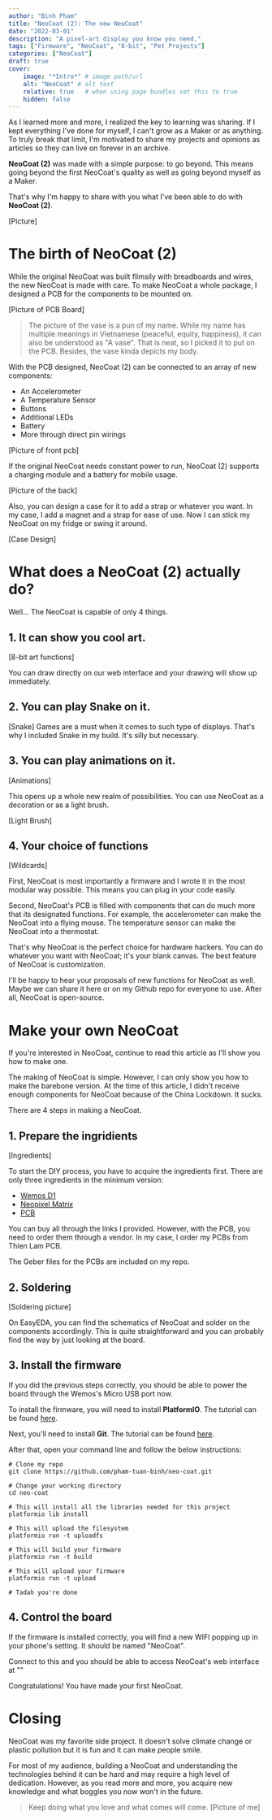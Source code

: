 ```yaml
---
author: "Binh Pham"
title: "NeoCoat (2): The new NeoCoat"
date: "2022-03-01"
description: "A pixel-art display you know you need."
tags: ["Firmware", "NeoCoat", "8-bit", "Pet Projects"]
categories: ["NeoCoat"]
draft: true
cover:
    image: "*Intro*" # image path/url
    alt: "NeoCoat" # alt text
    relative: true   # when using page bundles set this to true
    hidden: false
---
```

As I learned more and more, I realized the key to learning was sharing. If I kept everything I've done for myself, I can't grow as a Maker or as anything. To truly break that limit, I'm motivated to share my projects and opinions as articles so they can live on forever in an archive.

**NeoCoat (2)** was made with a simple purpose: to go beyond. This means going beyond the first NeoCoat's quality as well as going beyond myself as a Maker.


That's why I'm happy to share with you what I've been able to do with **NeoCoat (2)**.

[Picture]

# The birth of NeoCoat (2)

While the original NeoCoat was built flimsily with breadboards and wires, the new NeoCoat is made with care. To make NeoCoat a whole package, I designed a PCB for the components to be mounted on.

[Picture of PCB Board]

> The picture of the vase is a pun of my name. While my name has multiple meanings in Vietnamese (peaceful, equity, happiness), it can also be understood as "A vase". That is neat, so I picked it to put on the PCB. Besides, the vase kinda depicts my body.

With the PCB designed, NeoCoat (2) can be connected to an array of new components:
- An Accelerometer
- A Temperature Sensor
- Buttons
- Additional LEDs
- Battery
- More through direct pin wirings

[Picture of front pcb]

If the original NeoCoat needs constant power to run, NeoCoat (2) supports a charging module and a battery for mobile usage.

[Picture of the back]

Also, you can design a case for it to add a strap or whatever you want. In my case, I add a magnet and a strap for ease of use. Now I can stick my NeoCoat on my fridge or swing it around.

[Case Design]

# What does a NeoCoat (2) actually do?

Well... The NeoCoat is capable of only 4 things.

## 1. It can show you cool art.
[8-bit art functions]

You can draw directly on our web interface and your drawing will show up immediately.

## 2. You can play Snake on it.
[Snake]
Games are a must when it comes to such type of displays. That's why I included Snake in my build. It's silly but necessary.

## 3. You can play animations on it.
[Animations]

This opens up a whole new realm of possibilities. You can use NeoCoat as a decoration or as a light brush.

[Light Brush]

## 4. Your choice of functions
[Wildcards]

First, NeoCoat is most importantly a firmware and I wrote it in the most modular way possible. This means you can plug in your code easily.

Second, NeoCoat's PCB is filled with components that can do much more that its designated functions. For example, the accelerometer can make the NeoCoat into a flying mouse. The temperature sensor can make the NeoCoat into a thermostat.

That's why NeoCoat is the perfect choice for hardware hackers. You can do whatever you want with NeoCoat; it's your blank canvas. The best feature of NeoCoat is customization.

I'll be happy to hear your proposals of new functions for NeoCoat as well. Maybe we can share it here or on my Github repo for everyone to use. After all, NeoCoat is open-source.

# Make your own NeoCoat

If you're interested in NeoCoat, continue to read this article as I'll show you how to make one.

The making of NeoCoat is simple. However, I can only show you how to make the barebone version. At the time of this article, I didn't receive enough components for NeoCoat because of the China Lockdown. It sucks.

There are 4 steps in making a NeoCoat.
## 1. Prepare the ingridients
[Ingredients]

To start the DIY process, you have to acquire the ingredients first. There are only three ingredients in the minimum version:
- [Wemos D1]()
- [Neopixel Matrix]()
- [PCB]()

You can buy all through the links I provided. However, with the PCB, you need to order them through a vendor. In my case, I order my PCBs from Thien Lam PCB.

The Geber files for the PCBs are included on my repo.
## 2. Soldering
[Soldering picture]

On EasyEDA, you can find the schematics of NeoCoat and solder on the components accordingly. This is quite straightforward and you can probably find the way by just looking at the board.
## 3. Install the firmware
If you did the previous steps correctly, you should be able to power the board through the Wemos's Micro USB port now.

To install the firmware, you will need to install **PlatformIO**. The tutorial can be found [here](https://platformio.org/install/cli).

Next, you'll need to install **Git**. The tutorial can be found [here](https://github.com/git-guides/install-git#:~:text=To%20install%20Git%2C%20run%20the,installation%20by%20typing%3A%20git%20version%20.).


After that, open your command line and follow the below instructions:
```
# Clone my repo
git clone https://github.com/pham-tuan-binh/neo-coat.git

# Change your working directory
cd neo-coat

# This will install all the libraries needed for this project
platformio lib install

# This will upload the filesystem
platformio run -t uploadfs

# This will build your firmware
platformio run -t build

# This will upload your firmware 
platformio run -t upload

# Tadah you're done
```
## 4. Control the board
If the firmware is installed correctly, you will find a new WIFI popping up in your phone's setting. It should be named "NeoCoat".

Connect to this and you should be able to access NeoCoat's web interface at ""

Congratulations! You have made your first NeoCoat.

# Closing
NeoCoat was my favorite side project. It doesn't solve climate change or plastic pollution but it is fun and it can make people smile. 

For most of my audience, building a NeoCoat and understanding the technologies behind it can be hard and may require a high level of dedication. However, as you read more and more, you acquire new knowledge and what boggles you now won't in the future.

> Keep doing what you love and what comes will come.
[Picture of me]